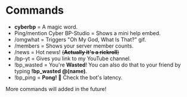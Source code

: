 # Commands
- **cyberbp** = A magic word.
- Ping/mention Cyber BP-Studio = Shows a mini help embed.
- /omgwhat = Triggers "Oh My God, What Is That?" gif.
- /members = Shows your server member counts.
- /news = Hot news! ~~(**Actually it's a rickroll**)~~
- /bp-yt = Gives you link to my YouTube channel.
- !bp_wasted = You're **Wasted**! You can also do that to your friend by typing **!bp_wasted @(name)**.
- !bp_ping = **Pong! 🏓** Check the bot's latency.

More commands will added in the future!
